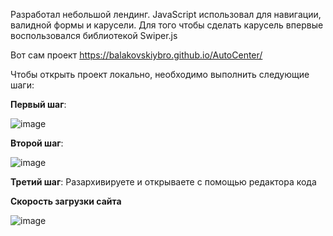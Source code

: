 Разработал небольшой лендинг.
JavaScript использовал для навигации, валидной формы и карусели. Для того чтобы сделать карусель впервые воспользовался библиотекой Swiper.js

Вот сам проект https://balakovskiybro.github.io/AutoCenter/



Чтобы открыть проект локально, необходимо выполнить следующие шаги:



**Первый шаг**:

![image](https://github.com/user-attachments/assets/ad61d9ac-d3c8-4832-ba4b-52ad21ade187)



**Второй шаг**:

![image](https://github.com/user-attachments/assets/5bbdf462-708e-47cc-bd14-c426715647e5)



**Третий шаг**: Разархивируете и открываете с помощью редактора кода









**Скорость загрузки сайта**

![image](https://github.com/user-attachments/assets/42f11fe8-e6a0-43bd-a675-af48fd9d6a67)




